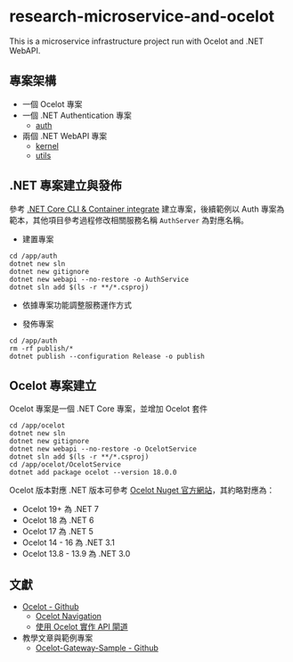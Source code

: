 # research-microservice-and-ocelot

This is a microservice infrastructure project run with Ocelot and .NET WebAPI.

## 專案架構

+ 一個 Ocelot 專案
+ 一個 .NET Authentication 專案
    - [auth](./app/auth)
+ 兩個 .NET WebAPI 專案
    - [kernel](./app/kernel)
    - [utils](./app/utils)

## .NET 專案建立與發佈

參考 [.NET Core CLI & Container integrate](https://github.com/eastmoon/infra-dotnet-webapi/blob/master/doc/dotnet-cli.md) 建立專案，後續範例以 Auth 專案為範本，其他項目參考過程修改相關服務名稱 ```AuthServer``` 為對應名稱。

+ 建置專案

```
cd /app/auth
dotnet new sln
dotnet new gitignore
dotnet new webapi --no-restore -o AuthService
dotnet sln add $(ls -r **/*.csproj)
```

+ 依據專案功能調整服務運作方式

+ 發佈專案

```
cd /app/auth
rm -rf publish/*
dotnet publish --configuration Release -o publish
```

## Ocelot 專案建立

Ocelot 專案是一個 .NET Core 專案，並增加 Ocelot 套件

```
cd /app/ocelot
dotnet new sln
dotnet new gitignore
dotnet new webapi --no-restore -o OcelotService
dotnet sln add $(ls -r **/*.csproj)
cd /app/ocelot/OcelotService
dotnet add package ocelot --version 18.0.0
```

Ocelot 版本對應 .NET 版本可參考 [Ocelot Nuget 官方網站](https://www.nuget.org/packages/Ocelot)，其約略對應為：

+ Ocelot 19+ 為 .NET 7
+ Ocelot 18 為 .NET 6
+ Ocelot 17 為 .NET 5
+ Ocelot 14 - 16 為 .NET 3.1
+ Ocelot 13.8 - 13.9 為 .NET 3.0

## 文獻

+ [Ocelot - Github](https://github.com/ThreeMammals/Ocelot)
    - [Ocelot Navigation](https://ocelot.readthedocs.io/en/latest/introduction/gettingstarted.html)
    - [使用 Ocelot 實作 API 閘道](https://learn.microsoft.com/zh-tw/dotnet/architecture/microservices/multi-container-microservice-net-applications/implement-api-gateways-with-ocelot)
+ 教學文章與範例專案
    - [Ocelot-Gateway-Sample - Github](https://github.com/PasinduUmayanga/Ocelot-Gateway-Sample)
